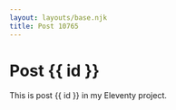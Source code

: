 ```yaml
---
layout: layouts/base.njk
title: Post 10765
---
```


# Post {{ id }}

This is post {{ id }} in my Eleventy project.
